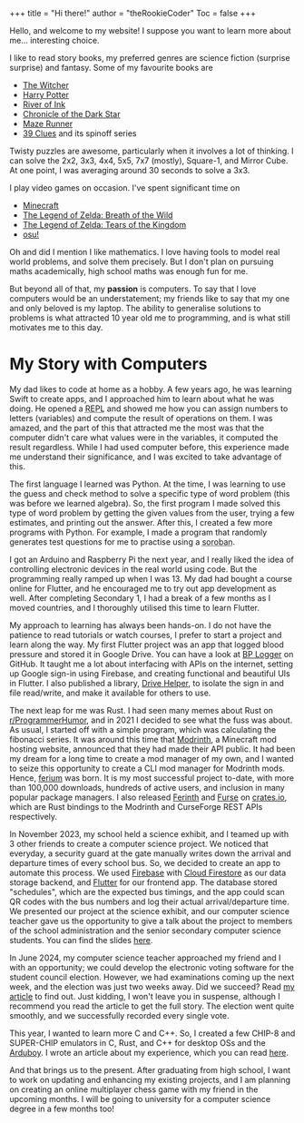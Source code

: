 +++
title = "Hi there!"
author = "theRookieCoder"
Toc = false
+++

Hello, and welcome to my website! I suppose you want to learn more about me... interesting choice.

I like to read story books, my preferred genres are science fiction (surprise surprise) and fantasy. Some of my favourite books are
- [The Witcher](https://www.goodreads.com/series/40911-the-witcher)
- [Harry Potter](https://www.goodreads.com/series/45175-harry-potter)
- [River of Ink](https://www.goodreads.com/series/201124-river-of-ink)
- [Chronicle of the Dark Star](https://www.goodreads.com/series/179730-chronicle-of-the-dark-star)
- [Maze Runner](https://www.goodreads.com/series/110451-the-maze-runner)
- [39 Clues](https://www.goodreads.com/series/45556-the-39-clues) and its spinoff series

Twisty puzzles are awesome, particularly when it involves a lot of thinking. I can solve the 2x2, 3x3, 4x4, 5x5, 7x7 (mostly), Square-1, and Mirror Cube. At one point, I was averaging around 30 seconds to solve a 3x3.

I play video games on occasion. I've spent significant time on
- [Minecraft](https://minecraft.net)
- [The Legend of Zelda: Breath of the Wild](https://zelda.nintendo.com/breath-of-the-wild)
- [The Legend of Zelda: Tears of the Kingdom](https://zelda.nintendo.com/tears-of-the-kingdom)
- [osu!](https://osu.ppy.sh)

Oh and did I mention I like mathematics. I love having tools to model real world problems, and solve them precisely. But I don't plan on pursuing maths academically, high school maths was enough fun for me.

But beyond all of that, my **passion** is computers. To say that I love computers would be an understatement; my friends like to say that my one and only beloved is my laptop. The ability to generalise solutions to problems is what attracted 10 year old me to programming, and is what still motivates me to this day.

# My Story with Computers

My dad likes to code at home as a hobby. A few years ago, he was learning Swift to create apps, and I approached him to learn about what he was doing. He opened a <abbr title="Read-Eval-Print Loop; for coding iteractively">REPL</abbr> and showed me how you can assign numbers to letters (variables) and compute the result of operations on them. I was amazed, and the part of this that attracted me the most was that the computer didn't care what values were in the variables, it computed the result regardless. While I had used computer before, this experience made me understand their significance, and I was excited to take advantage of this.

The first language I learned was Python. At the time, I was learning to use the guess and check method to solve a specific type of word problem (this was before we learned algebra). So, the first program I made solved this type of word problem by getting the given values from the user, trying a few estimates, and printing out the answer. After this, I created a few more programs with Python. For example, I made a program that randomly generates test questions for me to practise using a <abbr title="Japanese abacus">soroban</abbr>.

I got an Arduino and Raspberry Pi the next year, and I really liked the idea of controlling electronic devices in the real world using code. But the programming really ramped up when I was 13. My dad had bought a course online for Flutter, and he encouraged me to try out app development as well. After completing Secondary 1, I had a break of a few months as I moved countries, and I thoroughly utilised this time to learn Flutter.

My approach to learning has always been hands-on. I do not have the patience to read tutorials or watch courses, I prefer to start a project and learn along the way. My first Flutter project was an app that logged blood pressure and stored it in Google Drive. You can have a look at [BP Logger](https://github.com/theRookieCoder/bp_logger) on GitHub. It taught me a lot about interfacing with APIs on the internet, setting up Google sign-in using Firebase, and creating functional and beautiful UIs in Flutter. I also published a library, [Drive Helper](https://pub.dev/packages/drive_helper), to isolate the sign in and file read/write, and make it available for others to use.

The next leap for me was Rust. I had seen many memes about Rust on [r/ProgrammerHumor](https://www.reddit.com/r/ProgrammerHumor), and in 2021 I decided to see what the fuss was about. As usual, I started off with a simple program, which was calculating the fibonacci series. It was around this time that [Modrinth](https://modrinth.com), a Minecraft mod hosting website, announced that they had made their API public. It had been my dream for a long time to create a mod manager of my own, and I wanted to seize this opportunity to create a CLI mod manager for Modrinth mods. Hence, [ferium](https://github.com/gorilla-devs/ferium) was born. It is my most successful project to-date, with more than 100,000 downloads, hundreds of active users, and inclusion in many popular package managers. I also released [Ferinth](https://github.com/gorilla-devs/ferinth) and [Furse](https://lib.rs/crates/furse) on [crates.io](https://crates.io), which are Rust bindings to the Modrinth and CurseForge REST APIs respectively.

In November 2023, my school held a science exhibit, and I teamed up with 3 other friends to create a computer science project. We noticed that everyday, a security guard at the gate manually writes down the arrival and departure times of every school bus. So, we decided to create an app to automate this process. We used [Firebase](https://firebase.google.com) with [Cloud Firestore](https://firebase.google.com/products/firestore) as our data storage backend, and [Flutter](https://flutter.dev) for our frontend app. The database stored "schedules", which are the expected bus timings, and the app could scan QR codes with the bus numbers and log their actual arrival/departure time. We presented our project at the science exhibit, and our computer science teacher gave us the opportunity to give a talk about the project to members of the school administration and the senior secondary computer science students. You can find the slides <a href="Tobuz%20App%20Presentation.pdf" target="_blank">here</a>.

In June 2024, my computer science teacher approached my friend and I with an opportunity; we could develop the electronic voting software for the student council election. However, we had examinations coming up the next week, and the election was just two weeks away. Did we succeed? Read [my article](/posts/vow-polling) to find out. Just kidding, I won't leave you in suspense, although I recommend you read the article to get the full story. The election went quite smoothly, and we successfully recorded every single vote.

This year, I wanted to learn more C and C++. So, I created a few CHIP-8 and SUPER-CHIP emulators in C, Rust, and C++ for desktop OSs and the [Arduboy](https://arduboy.com). I wrote an article about my experience, which you can read [here](/posts/chip8).

And that brings us to the present. After graduating from high school, I want to work on updating and enhancing my existing projects, and I am planning on creating an online multiplayer chess game with my friend in the upcoming months. I will be going to university for a computer science degree in a few months too!
